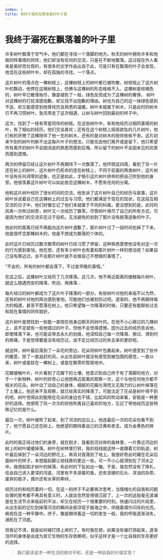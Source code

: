 ```yaml
---
index: 1
title: 我终于溺死在飘落着的叶子里
---
```

# 我终于溺死在飘落着的叶子里

许多树叶飘落于空气中，他们都在寻找一个落脚的地方。秋天的树叶拥有许多和他做同样事情的同伴，他们却没有任何的交流，只是在不断地飘落。这过程在外人看来是美好而壮观的，有很多的文学作品出自于此，可是只有在飘落的叶子会发现，他混在这些树叶中，却在孤独的寻找，一个落点。

这片树叶的落点在一棵树枝上，这棵树枝上的树叶都已被吹散，树杈阻止了这片树叶的飘动，他停在这根树枝上，仿佛与这棵树的形态格格不入。这棵树是棕褐色的，树叶早已散落殆尽，像是褪色了一般，绿色反而成为了这棵树的奢侈。
树叶对这棵树的打扰深感抱歉，却又找不出抱歉的理由。树也为自己的这一抹绿色感到不适，却又能感受到他曾经历且熟悉的温暖。树叶本就属于树木，只是此时的树木已不再习惯树叶。急风带走了这次相遇，让树与树叶回到最初的样子中。

这次，找到了一枝有零星同伴的树枝。在这些树叶中，有和他经历过相同事情的树叶，有了相似的经历，他们交谈甚欢；还有在这个树枝上摇摇欲坠的几片树叶，他们有的厌倦了这棵陪伴了他一生的树木，还有的是对树木的陪伴依依不舍。这片初来乍到的树叶判断不出这每片叶子的想法，只能任由他们离开或是留下，他只希望所有离开的树叶不会因消逝的熟悉而感到后悔，所以留下的树叶不会因未见的风景而感到遗憾。

两次的停留已经让这片树叶不再期待下一次飘落了。他环顾这四周，看到了另一片还在树上的树叶，这片树叶仍死命的连在树枝上，不同于前面的两类树叶，这片树叶没有任何凋零的迹象，也正是如此，才吸引这片树叶拼命的把自己吹到他的身旁。他很羡慕这片树叶可以如此依恋这棵树木，不愿有任何的分离。

他和这片树叶经历了很长时间的交流，他告诉了这片树叶自己的经历与故事，这片树叶诉说着自己在这棵树上的过去与习惯。他们都满足于现在的现状，在这段互相交流的日子中，他们好像忘记了他们本就属于不同的科属。更没想到的是，此时的风再一次吹过树旁，树叶又一次经历了飘零。尽管树叶用尽了自己的所有方式，可是因为他们的交流实在过于投机，无法避免的划到了那片没有脱落迹象的叶子。

他此时的距离已经不再能向这片树叶道歉了，那片树叶过了一段时间也掉了下来，他是很怀念那棵树木的，他是不想成为飘落的个体的。

此时这片已经历过数次飘零的树叶已经习惯了停留，这种熟悉感使他没有对这一次的行为感到害怕，他在想，还有多少树叶也有着和那片树叶一样的想法呢？如果自己没有靠近过，会不会那片树叶就不会做自己不想做的事情了。

“不会的，所有的树叶都会落下，不过是早晚的事情。”

在这之后，这棵树叶又经历了几次降落。这几次，他不再近距离的接触每片树叶，就这么随遇而安的降落、吹动、再降落...

每片经过的树叶都成为了这片叶子降落的一部分，有些树叶对他的来临不以为然，还有的树叶对他的拜访感到害怕，可能他们也被划伤过吧。逐渐的，他不再期待每次的相遇，甚至不愿落在树上。他只希望每一次降落的时候，只要还有能聊些过去和现在事情的同伴就好。

这片树叶是想找到一些能一直陪在他身边聊天的树叶的。在他不小心擦过的几棵树上，说不定就有一些他错过的叶子。但他不会觉得遗憾，因为过去的经历告诉他，即使降落下来，也可能会带去永久的划痕，他深知自己每一次降落、擦过、滑到时的疼痛，于是觉得要是没有经历过，说不定比经历过的失去来的更好呢。

就这样，树叶最后落到了一朵花的旁边，花朵将树叶包裹起来，树叶感受到了些许的暖意，除了一直追赶的风，从出生起树叶就没有感受到被包围的感觉，一直以来，树叶或是挂在一棵树上，或是在飘零的暂居地中。

花瓣接触叶片，叶片看到了花瓣下的土壤，他意识到自己终于有了落脚的地方，对于一个新物种，树叶的好奇心让他想再近距离的观察一次，这个与他任何地方都不相关的花朵。树叶动了动自己的身体，细腻的花瓣光滑而又无阻力的让树叶掉落在了土壤上。他还来不及观察，就已经真实的降落了。可能注定了花朵是树叶得不到的吧，树叶觉得此刻能陪在花朵的身边也不错，比起风的吹动来看，安稳是一种更好的选择。他恨死了风一次次的将他吹离自己喜欢的地方，忘记了带他经历这些特殊记忆的是什么。

最后一次，树叶被吹了起来，到了河流的边沿上。他连最后一次的花朵也看不到了，他宁愿自己还在树上。他绝望的期待着自己的泛黄和老去，成为金黄色的碎片。

此时的我正经过他们的身旁，就在刚才，我看到河对岸的森林里，一片靠近河边的树上的树叶缓缓掉落。树叶在树林里打转，我的视线就这样一直跟着它的轨迹，树叶最后掉到了一朵河边的野花上，再背对我落到了地上。我很好奇此时藏在花朵后面树叶的样子，本想踮起脚让视线靠的更近一些，可一不小心就滑到在了河水之中。我想起刚才树叶的掉落，和此时的下坠如出一辙。于是，我忽然没有了挣扎，任由自己进入更深的河底，河里有不多游着的鱼，还有坚硬的石头、浑浊的杂质、废弃的瓶子，偶尔还有水草的牵绊。

经历过的和经历着的一切，在这一刻终于不必要再次思考，当情绪化的自我和问题处理的思考都不再具有意义时，人就会忽然变得很沉寂了，上一次的这般毫无波澜是在生活节点来临前的平淡，却又在经历一个很重要的时刻。快速闪过的片段里，从出生起的记忆到掉落河流的瞬间全部浮现于脑海之中，伴随着偶尔闪烁的光亮，俯视在这一种平静中。终于，像是期待着这一切的发生一般，我的呼吸逐渐消失，溺死在了河底。

但我记不清，我是如何被打捞上岸的了。有时我在想，如果没有被打捞起来，逐渐泡坏的身体是会成为其它生物的生存依赖吧，似乎这样才是一个比自我的生存更好的选择。

> 我们是该追求一种生活的绝对平和，还是一种自我的价值实现？